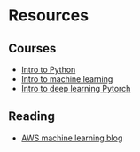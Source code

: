# Resources

## Courses
- [Intro to Python](https://www.udacity.com/course/introduction-to-python--ud1110)
- [Intro to machine learning](https://www.udacity.com/course/intro-to-machine-learning--ud120)
- [Intro to deep learning Pytorch](https://www.udacity.com/course/deep-learning-pytorch--ud188)


## Reading
- [AWS machine learning blog](https://aws.amazon.com/blogs/machine-learning/)